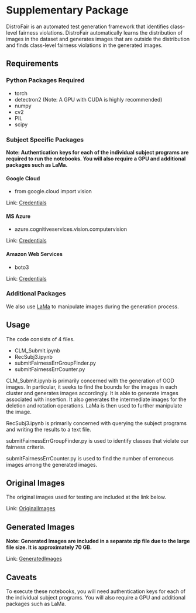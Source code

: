 # Supplementary Package

DistroFair is an automated test generation framework that identifies class-level fairness violations. DistroFair automatically learns the distribution of images in the dataset and generates images that are outside the distribution and finds class-level fairness violations in the generated images.

## Requirements

### Python Packages Required

* torch
* detectron2 (Note: A GPU with CUDA is highly recommended)
* numpy
* cv2
* PIL
* scipy

### Subject Specific Packages

**Note: Authentication keys for each of the individual subject programs are required to run the notebooks. You will also require a GPU and additional packages such as LaMa.**

#### Google Cloud

* from google.cloud import vision

Link: [Credentials](https://cloud.google.com/vision/docs/object-localizer#:~:text=Object%20Localization%20requests-,Set%20up%20your%20GCP%20project%20and%20authentication,-If%20you%20have)

#### MS Azure

* azure.cognitiveservices.vision.computervision

Link: [Credentials](https://docs.microsoft.com/en-us/azure/cognitive-services/computer-vision/quickstarts-sdk/image-analysis-client-library?pivots=programming-language-csharp&tabs=visual-studio#:~:text=the%20available%20features.-,Prerequisites,-An%20Azure%20subscription)

#### Amazon Web Services

* boto3

Link: [Credentials](https://docs.aws.amazon.com/rekognition/latest/dg/setting-up.html#setting-up-iam)

### Additional Packages

We also use [LaMa](https://github.com/saic-mdal/lama) to manipulate images during the generation process.

## Usage

The code consists of 4 files.

* CLM_Submit.ipynb
* RecSubj3.ipynb
* submitFairnessErrGroupFinder.py
* submitFairnessErrCounter.py

CLM_Submit.ipynb is primarily concerned with the generation of OOD images. In particular, it seeks to find the bounds for the images in each cluster and generates images accordingly. It is able to generate images associated with insertion. It also generates the intermediate images for the deletion and rotation operations. LaMa is then used to further  manipulate the image.

RecSubj3.ipynb is primarily concerned with querying the subject programs and writing the results to a text file.

submitFairnessErrGroupFinder.py is used to identify classes that violate our fairness criteria.

submitFairnessErrCounter.py is used to find the number of erroneous images among the generated images.

## Original Images

The original images used for testing are included at the link below.

Link: [OriginalImages](https://storage.googleapis.com/jss-2023-distrofair-gen-images/DistroFairOrgImages/orgImages.zip)

## Generated Images

**Note: Generated Images are included in a separate zip file due to the large file size. It is approximately 70 GB.**

Link: [GeneratedImages](https://storage.googleapis.com/jss-2023-distrofair-gen-images/DistroFairGenImages/genImages.zip)


## Caveats

To execute these notebooks, you will need authentication keys for each of the individual subject programs. You will also require a GPU and additional packages such as LaMa.
